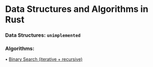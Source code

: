 # Data Structures and Algorithms in Rust

### Data Structures: `unimplemented`

### Algorithms:

• [Binary Search (iterative + recursive)](/algo/search/binary/binary_search.rs)
